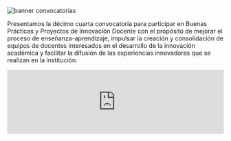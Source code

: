 ![banner convocatorias](https://firebasestorage.googleapis.com/v0/b/innovaciondocente-utpl.appspot.com/o/innovacion-docente%2Fconvocatorias%2FMailing.png?alt=media&token=59cdcbb3-94f5-467e-8bcc-679ee78800d1)

Presentamos la décimo cuarta convocatoria para participar en Buenas Prácticas y Proyectos de Innovación Docente con el propósito de mejorar el proceso de enseñanza-aprendizaje, impulsar la creación y consolidación de equipos de docentes interesados en el desarrollo de la innovación académica y facilitar la difusión de las experiencias innovadoras que se realizan en la institución.

<iframe width="100%" src="https://www.youtube.com/embed/w9akIdgKMno" frameborder="0" allow="accelerometer; autoplay; encrypted-media; gyroscope; picture-in-picture" allowfullscreen></iframe>
